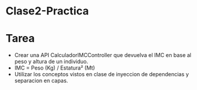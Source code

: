 # Clase2-Practica

# Tarea
 - Crear una API CalculadorIMCController que devuelva el IMC en base al peso y altura de un individuo. 
 - IMC = Peso (Kg) / Estatura² (Mt)
- Utilizar los conceptos vistos en clase de inyeccion de dependencias y separacion en capas.
